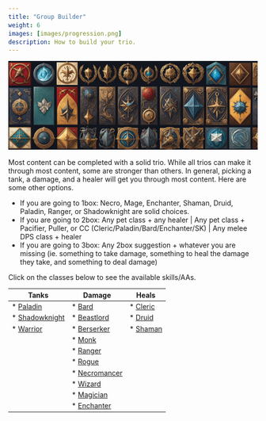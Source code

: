 ```yaml
---
title: "Group Builder"
weight: 6
images: [images/progression.png]
description: How to build your trio.
---
```


![Classes](content\images\Groupbuilder.png)

Most content can be completed with a solid trio. While all trios can make it through most content, some are stronger than others. In general, picking a tank, a damage, and a healer will get you through most content. Here are some other options.

- If you are going to 1box: Necro, Mage, Enchanter, Shaman, Druid, Paladin, Ranger, or Shadowknight are solid choices.
- If you are going to 2box: Any pet class + any healer | Any pet class + Pacifier, Puller, or CC (Cleric/Paladin/Bard/Enchanter/SK) | Any melee DPS class + healer
- If you are going to 3box: Any 2box suggestion + whatever you are missing (ie. something to take damage, something to heal the damage they take, and something to deal damage)

Click on the classes below to see the available skills/AAs.


| Tanks                           | Damage                         | Heals                          |
|---------------------------------|--------------------------------|--------------------------------|
| * [Paladin](spells/pal.md)             | * [Bard](spells/brd.md)               | * [Cleric](spells/clr.md)             |
| * [Shadowknight](spells/shd.md)        | * [Beastlord](spells/bst.md)          | * [Druid](spells/dru.md)              |
| * [Warrior](spells/war.md)             | * [Berserker](spells/ber.md)          | * [Shaman](spells/shm.md)             |
|                                 | * [Monk](spells/mnk.md)               |                                |
|                                 | * [Ranger](spells/rng.md)             |                                |
|                                 | * [Rogue](spells/rog.md)              |                                |
|                                 | * [Necromancer](spells/nec.md)        |                                |
|                                 | * [Wizard](spells/wiz.md)             |                                |
|                                 | * [Magician](spells/mag.md)           |                                |
|                                 | * [Enchanter](spells/enc.md)          |                                |
